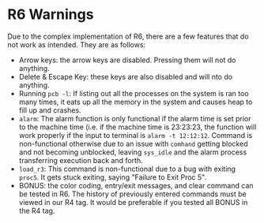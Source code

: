 # R6 Warnings
Due to the complex implementation of R6, there are a few features that do not work as intended. They are as follows:
- Arrow keys: the arrow keys are disabled. Pressing them will not do anything. 
- Delete & Escape Key: these keys are also disabled and will nto do anything.
- Running `pcb -l`: If listing out all the processes on the system is ran too many times, it eats up all the memory in the system and causes heap to fill up and crashes.
- `alarm`: The alarm function is only functional if the alarm time is set prior to the machine time (i.e. if the machine time is 23:23:23, the function will work properly if the input to terminal is `alarm -t 12:12:12`. Command is non-functional otherwise due to an issue with `comhand` getting blocked and not becoming unblocked, leaving `sys_idle` and the alarm process transferring execution back and forth.
- `load_r3`: This command is non-functional due to a bug with exiting `proc5`. It gets stuck exiting, saying "Failure to Exit Proc 5". 
- BONUS: the color coding, entry/exit messages, and clear command can be tested in R6. The history of previously entered commands must be viewed in our R4 tag. It would be preferable if you tested all BONUS in the R4 tag. 